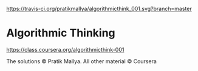 https://travis-ci.org/pratikmallya/algorithmicthink_001.svg?branch=master

Algorithmic Thinking
====================

https://class.coursera.org/algorithmicthink-001

The solutions &copy; Pratik Mallya. All other material &copy; Coursera

